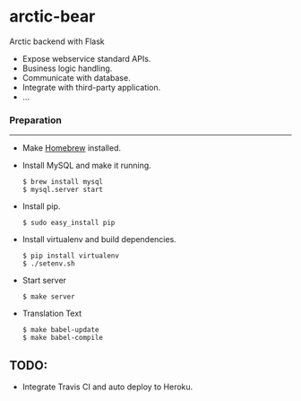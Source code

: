 arctic-bear
===========

Arctic backend with Flask

- Expose webservice standard APIs.
- Business logic handling.
- Communicate with database.
- Integrate with third-party application.
- ...

### Preparation
---

- Make [Homebrew](http://brew.sh) installed.

- Install MySQL and make it running.

    ```
    $ brew install mysql
    $ mysql.server start
    ```

- Install pip.

    ```
    $ sudo easy_install pip
    ```

- Install virtualenv and build dependencies.

    ```
    $ pip install virtualenv
    $ ./setenv.sh
    ```
- Start server

    ```
    $ make server
    ```

- Translation Text

    ```
    $ make babel-update
    $ make babel-compile
    ```

## TODO:

- Integrate Travis CI and auto deploy to Heroku.
